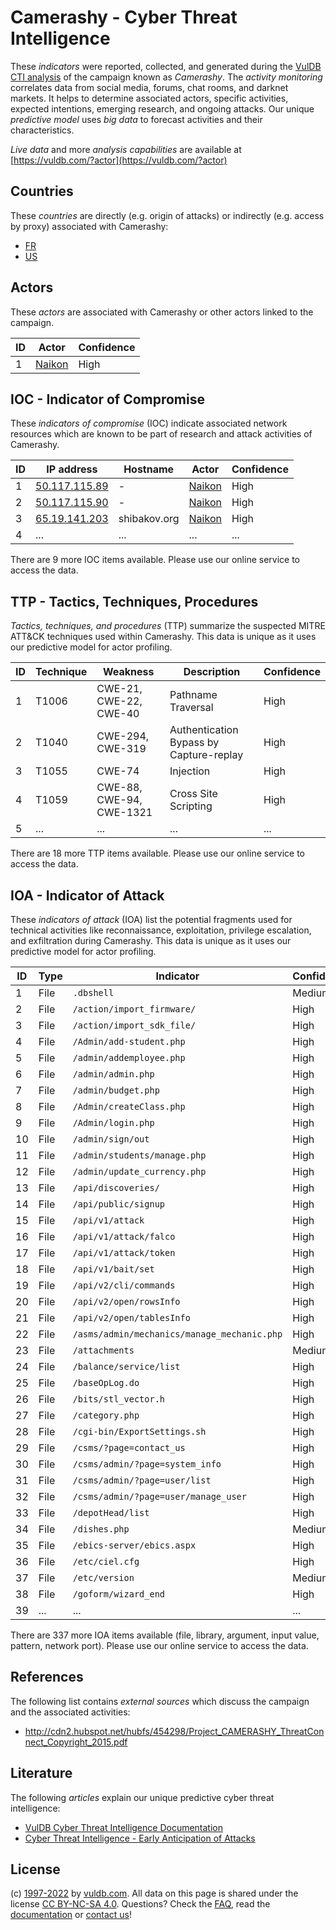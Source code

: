 # Camerashy - Cyber Threat Intelligence

These _indicators_ were reported, collected, and generated during the [VulDB CTI analysis](https://vuldb.com/?kb.cti) of the campaign known as _Camerashy_. The _activity monitoring_ correlates data from social media, forums, chat rooms, and darknet markets. It helps to determine associated actors, specific activities, expected intentions, emerging research, and ongoing attacks. Our unique _predictive model_ uses _big data_ to forecast activities and their characteristics.

_Live data_ and more _analysis capabilities_ are available at [https://vuldb.com/?actor](https://vuldb.com/?actor)

## Countries

These _countries_ are directly (e.g. origin of attacks) or indirectly (e.g. access by proxy) associated with Camerashy:

* [FR](https://vuldb.com/?country.fr)
* [US](https://vuldb.com/?country.us)

## Actors

These _actors_ are associated with Camerashy or other actors linked to the campaign.

ID | Actor | Confidence
-- | ----- | ----------
1 | [Naikon](https://vuldb.com/?actor.naikon) | High

## IOC - Indicator of Compromise

These _indicators of compromise_ (IOC) indicate associated network resources which are known to be part of research and attack activities of Camerashy.

ID | IP address | Hostname | Actor | Confidence
-- | ---------- | -------- | ----- | ----------
1 | [50.117.115.89](https://vuldb.com/?ip.50.117.115.89) | - | [Naikon](https://vuldb.com/?actor.naikon) | High
2 | [50.117.115.90](https://vuldb.com/?ip.50.117.115.90) | - | [Naikon](https://vuldb.com/?actor.naikon) | High
3 | [65.19.141.203](https://vuldb.com/?ip.65.19.141.203) | shibakov.org | [Naikon](https://vuldb.com/?actor.naikon) | High
4 | ... | ... | ... | ...

There are 9 more IOC items available. Please use our online service to access the data.

## TTP - Tactics, Techniques, Procedures

_Tactics, techniques, and procedures_ (TTP) summarize the suspected MITRE ATT&CK techniques used within Camerashy. This data is unique as it uses our predictive model for actor profiling.

ID | Technique | Weakness | Description | Confidence
-- | --------- | -------- | ----------- | ----------
1 | T1006 | CWE-21, CWE-22, CWE-40 | Pathname Traversal | High
2 | T1040 | CWE-294, CWE-319 | Authentication Bypass by Capture-replay | High
3 | T1055 | CWE-74 | Injection | High
4 | T1059 | CWE-88, CWE-94, CWE-1321 | Cross Site Scripting | High
5 | ... | ... | ... | ...

There are 18 more TTP items available. Please use our online service to access the data.

## IOA - Indicator of Attack

These _indicators of attack_ (IOA) list the potential fragments used for technical activities like reconnaissance, exploitation, privilege escalation, and exfiltration during Camerashy. This data is unique as it uses our predictive model for actor profiling.

ID | Type | Indicator | Confidence
-- | ---- | --------- | ----------
1 | File | `.dbshell` | Medium
2 | File | `/action/import_firmware/` | High
3 | File | `/action/import_sdk_file/` | High
4 | File | `/Admin/add-student.php` | High
5 | File | `/admin/addemployee.php` | High
6 | File | `/admin/admin.php` | High
7 | File | `/admin/budget.php` | High
8 | File | `/Admin/createClass.php` | High
9 | File | `/Admin/login.php` | High
10 | File | `/admin/sign/out` | High
11 | File | `/admin/students/manage.php` | High
12 | File | `/admin/update_currency.php` | High
13 | File | `/api/discoveries/` | High
14 | File | `/api/public/signup` | High
15 | File | `/api/v1/attack` | High
16 | File | `/api/v1/attack/falco` | High
17 | File | `/api/v1/attack/token` | High
18 | File | `/api/v1/bait/set` | High
19 | File | `/api/v2/cli/commands` | High
20 | File | `/api/v2/open/rowsInfo` | High
21 | File | `/api/v2/open/tablesInfo` | High
22 | File | `/asms/admin/mechanics/manage_mechanic.php` | High
23 | File | `/attachments` | Medium
24 | File | `/balance/service/list` | High
25 | File | `/baseOpLog.do` | High
26 | File | `/bits/stl_vector.h` | High
27 | File | `/category.php` | High
28 | File | `/cgi-bin/ExportSettings.sh` | High
29 | File | `/csms/?page=contact_us` | High
30 | File | `/csms/admin/?page=system_info` | High
31 | File | `/csms/admin/?page=user/list` | High
32 | File | `/csms/admin/?page=user/manage_user` | High
33 | File | `/depotHead/list` | High
34 | File | `/dishes.php` | Medium
35 | File | `/ebics-server/ebics.aspx` | High
36 | File | `/etc/ciel.cfg` | High
37 | File | `/etc/version` | Medium
38 | File | `/goform/wizard_end` | High
39 | ... | ... | ...

There are 337 more IOA items available (file, library, argument, input value, pattern, network port). Please use our online service to access the data.

## References

The following list contains _external sources_ which discuss the campaign and the associated activities:

* http://cdn2.hubspot.net/hubfs/454298/Project_CAMERASHY_ThreatConnect_Copyright_2015.pdf

## Literature

The following _articles_ explain our unique predictive cyber threat intelligence:

* [VulDB Cyber Threat Intelligence Documentation](https://vuldb.com/?kb.cti)
* [Cyber Threat Intelligence - Early Anticipation of Attacks](https://www.scip.ch/en/?labs.20201022)

## License

(c) [1997-2022](https://vuldb.com/?kb.changelog) by [vuldb.com](https://vuldb.com/?kb.about). All data on this page is shared under the license [CC BY-NC-SA 4.0](https://creativecommons.org/licenses/by-nc-sa/4.0/). Questions? Check the [FAQ](https://vuldb.com/?kb.faq), read the [documentation](https://vuldb.com/?kb) or [contact us](https://vuldb.com/?contact)!
